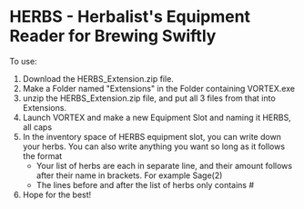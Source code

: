 # HERBS - Herbalist's Equipment Reader for Brewing Swiftly
To use:
1. Download the HERBS_Extension.zip file.
2. Make a Folder named "Extensions" in the Folder containing VORTEX.exe
3. unzip the HERBS_Extension.zip file, and put all 3 files from that into Extensions.
4. Launch VORTEX and make a new Equipment Slot and naming it HERBS, all caps
5. In the inventory space of HERBS equipment slot, you can write down your herbs. You can also write anything you want so long as it follows the format
   - Your list of herbs are each in separate line, and their amount follows after their name in brackets. For example Sage(2)
   - The lines before and after the list of herbs only contains #
7. Hope for the best!
